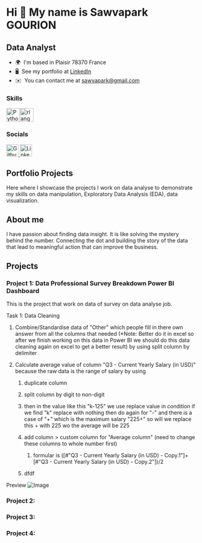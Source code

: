 Hi 👋 My name is Sawvapark GOURION
==================================

Data Analyst
------------

* 🌍  I'm based in Plaisir 78370 France
* 🖥️  See my portfolio at [LinkedIn](http://www.linkedin.com/in/sawvapark-gourion-3b137b146/)
* ✉️  You can contact me at [sawvapark@gmail.com](mailto:sawvapark@gmail.com)

### Skills


<p align="left">
<a href="https://www.python.org/" target="_blank" rel="noreferrer"><img src="https://raw.githubusercontent.com/danielcranney/readme-generator/main/public/icons/skills/python-colored.svg" width="36" height="36" alt="Python" title="Python"/></a><a href="https://www.r-project.org/" target="_blank" rel="noreferrer"><img src="https://raw.githubusercontent.com/danielcranney/readme-generator/main/public/icons/skills/rlang-colored.svg" width="36" height="36" alt="rlang" title="rlang"/></a>
</p>


### Socials

<p align="left"> <a href="https://www.github.com/S-Gou78" target="_blank" rel="noreferrer"> <picture> <source media="(prefers-color-scheme: dark)" srcset="https://raw.githubusercontent.com/danielcranney/readme-generator/main/public/icons/socials/github-dark.svg" /> <source media="(prefers-color-scheme: light)" srcset="https://raw.githubusercontent.com/danielcranney/readme-generator/main/public/icons/socials/github.svg" /> <img src="https://raw.githubusercontent.com/danielcranney/readme-generator/main/public/icons/socials/github.svg" width="32" height="32" alt="Github" title="Github" /> </picture> </a> <a href="https://www.linkedin.com/in/sawvapark-gourion-3b137b146/" target="_blank" rel="noreferrer"> <picture> <source media="(prefers-color-scheme: dark)" srcset="https://raw.githubusercontent.com/danielcranney/readme-generator/main/public/icons/socials/linkedin-dark.svg" /> <source media="(prefers-color-scheme: light)" srcset="https://raw.githubusercontent.com/danielcranney/readme-generator/main/public/icons/socials/linkedin.svg" /> <img src="https://raw.githubusercontent.com/danielcranney/readme-generator/main/public/icons/socials/linkedin.svg" width="32" height="32" alt="LinkedIn" title="LinkedIn" /> </picture> </a></p>


## Portfolio Projects

Here where I showcase the projects I work on data analyse to demonstrate my skills on data manipulation, Exploratory Data Analysis (EDA), data visualization.

## About me

I have passion about finding data insight. It is like solving the mystery behind the number. Connecting the dot and building the story of the data that lead to meaningful action that can improve the business.

## Projects

### Project 1: Data Professional Survey Breakdown Power BI Dashboard

This is the project that work on data of survey on data analyse job.

Task 1: Data Cleaning

1.  Combine/Standardise data of "Other" which people fill in there own answer from all the columns that needed (\*Note: Better do it in excel so after we finish working on this data in Power BI we should do this data cleaning again on excel to get a better result) by using split column by delimiter
    
2.  Calculate average value of column "Q3 - Current Yearly Salary (in USD)" because the raw data is the range of salary by using
    
    1.  duplicate column
        
    2.  split column by digit to non-digit
        
    3.  then in the value like this "k-125" we use replace value in condition if we find "k" replace with nothing then do again for "-" and there is a case of "+" which is the maximum salary "225+" so will we replace this + with 225 wo the average will be 225
        
    4.  add column > custom column for "Average column" (need to change these columns to whole number first)
        
        1.  formular is (\[#"Q3 - Current Yearly Salary (in USD) - Copy.1"\]+\[#"Q3 - Current Yearly Salary (in USD) - Copy.2"\])/2
            
    5.  dfdf

Preview
![Image](https://github.com/user-attachments/assets/7818a13c-7e1b-44d0-849a-1087022c5158)

### Project 2:

### Project 3:

### Project 4:
